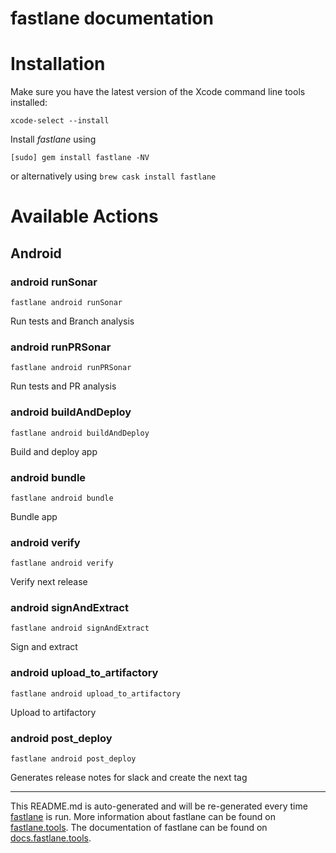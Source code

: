 fastlane documentation
================
# Installation

Make sure you have the latest version of the Xcode command line tools installed:

```
xcode-select --install
```

Install _fastlane_ using
```
[sudo] gem install fastlane -NV
```
or alternatively using `brew cask install fastlane`

# Available Actions
## Android
### android runSonar
```
fastlane android runSonar
```
Run tests and Branch analysis
### android runPRSonar
```
fastlane android runPRSonar
```
Run tests and PR analysis
### android buildAndDeploy
```
fastlane android buildAndDeploy
```
Build and deploy app
### android bundle
```
fastlane android bundle
```
Bundle app
### android verify
```
fastlane android verify
```
Verify next release
### android signAndExtract
```
fastlane android signAndExtract
```
Sign and extract
### android upload_to_artifactory
```
fastlane android upload_to_artifactory
```
Upload to artifactory
### android post_deploy
```
fastlane android post_deploy
```
Generates release notes for slack and create the next tag

----

This README.md is auto-generated and will be re-generated every time [fastlane](https://fastlane.tools) is run.
More information about fastlane can be found on [fastlane.tools](https://fastlane.tools).
The documentation of fastlane can be found on [docs.fastlane.tools](https://docs.fastlane.tools).
